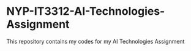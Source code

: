 # NYP-IT3312-AI-Technologies-Assignment
This repository contains my codes for my AI Technologies Assignment 
